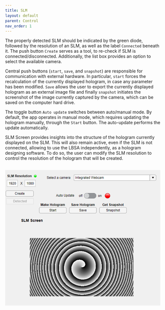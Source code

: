 ```yaml
---
title: SLM
layout: default
parent: Control
nav_order: 1
---
```


The properly detected SLM should be indicated by the green diode, followed by the resolution of an SLM, as well as the label `Connected` beneath it. The push button `Create` serves as a tool, to re-check if SLM is connected/disconnected. Additionally, the list box provides an option to select the available camera.

Central push buttons (`start`, `save`, and `snapshot`) are responsible for communication with external hardware. In particular, `start` forces the recalculation of the currently displayed hologram, in case any parameter has been modified. `Save` allows the user to export the currently displayed hologram as an external image file and finally `snapshot` initiates the screenshot of the image currently captured by the camera, which can be saved on the computer hard drive. 

The toggle button `Auto update` switches between auto/manual mode. By default, the app operates in manual mode, which requires updating the hologram manually, through the `Start` button. The auto-update performs the update automatically. 

SLM Screen provides insights into the structure of the hologram currently displayed on the SLM. This will also remain active, even if the SLM is not connected, allowing to use the LBSA independently, as a hologram designing software. To do so, the user can modify the SLM resolution to control the resolution of the hologram that will be created. 
   
![](./assets/images/Control.PNG)
----
